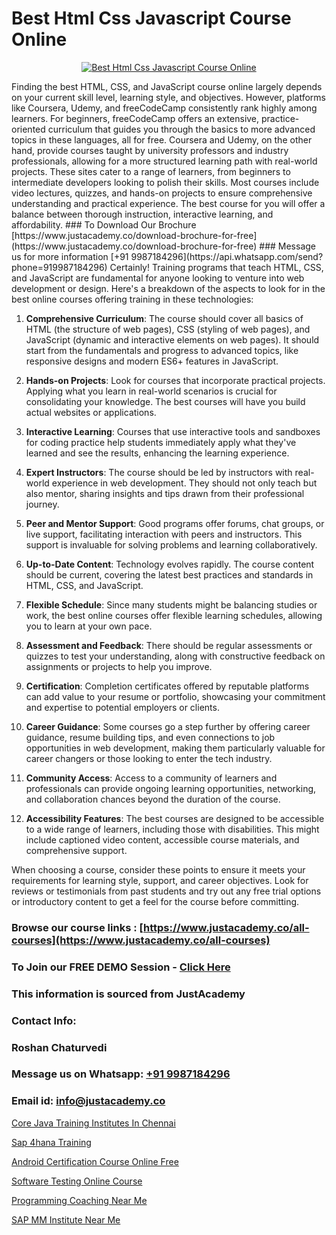 # Best Html Css Javascript Course Online

<p align="center">
  <a href="https://justacademy.co/course-detail/html-training">
    <img src="https://justacademy.co/storage2/course_image/1676636567_course_image.webp" alt="Best Html Css Javascript Course Online">
  </a>
</p>
Finding the best HTML, CSS, and JavaScript course online largely depends on your current skill level, learning style, and objectives. However, platforms like Coursera, Udemy, and freeCodeCamp consistently rank highly among learners. For beginners, freeCodeCamp offers an extensive, practice-oriented curriculum that guides you through the basics to more advanced topics in these languages, all for free. Coursera and Udemy, on the other hand, provide courses taught by university professors and industry professionals, allowing for a more structured learning path with real-world projects. These sites cater to a range of learners, from beginners to intermediate developers looking to polish their skills. Most courses include video lectures, quizzes, and hands-on projects to ensure comprehensive understanding and practical experience. The best course for you will offer a balance between thorough instruction, interactive learning, and affordability.
### To Download Our Brochure [https://www.justacademy.co/download-brochure-for-free](https://www.justacademy.co/download-brochure-for-free)
### Message us for more information [+91 9987184296](https://api.whatsapp.com/send?phone=919987184296)
Certainly! Training programs that teach HTML, CSS, and JavaScript are fundamental for anyone looking to venture into web development or design. Here's a breakdown of the aspects to look for in the best online courses offering training in these technologies:

1) **Comprehensive Curriculum**: The course should cover all basics of HTML (the structure of web pages), CSS (styling of web pages), and JavaScript (dynamic and interactive elements on web pages). It should start from the fundamentals and progress to advanced topics, like responsive designs and modern ES6+ features in JavaScript.

2) **Hands-on Projects**: Look for courses that incorporate practical projects. Applying what you learn in real-world scenarios is crucial for consolidating your knowledge. The best courses will have you build actual websites or applications.

3) **Interactive Learning**: Courses that use interactive tools and sandboxes for coding practice help students immediately apply what they've learned and see the results, enhancing the learning experience.

4) **Expert Instructors**: The course should be led by instructors with real-world experience in web development. They should not only teach but also mentor, sharing insights and tips drawn from their professional journey.

5) **Peer and Mentor Support**: Good programs offer forums, chat groups, or live support, facilitating interaction with peers and instructors. This support is invaluable for solving problems and learning collaboratively.

6) **Up-to-Date Content**: Technology evolves rapidly. The course content should be current, covering the latest best practices and standards in HTML, CSS, and JavaScript.

7) **Flexible Schedule**: Since many students might be balancing studies or work, the best online courses offer flexible learning schedules, allowing you to learn at your own pace.

8) **Assessment and Feedback**: There should be regular assessments or quizzes to test your understanding, along with constructive feedback on assignments or projects to help you improve.

9) **Certification**: Completion certificates offered by reputable platforms can add value to your resume or portfolio, showcasing your commitment and expertise to potential employers or clients.

10) **Career Guidance**: Some courses go a step further by offering career guidance, resume building tips, and even connections to job opportunities in web development, making them particularly valuable for career changers or those looking to enter the tech industry.

11) **Community Access**: Access to a community of learners and professionals can provide ongoing learning opportunities, networking, and collaboration chances beyond the duration of the course.

12) **Accessibility Features**: The best courses are designed to be accessible to a wide range of learners, including those with disabilities. This might include captioned video content, accessible course materials, and comprehensive support.

When choosing a course, consider these points to ensure it meets your requirements for learning style, support, and career objectives. Look for reviews or testimonials from past students and try out any free trial options or introductory content to get a feel for the course before committing.

### Browse our course links : [https://www.justacademy.co/all-courses](https://www.justacademy.co/all-courses) 
### To Join our FREE DEMO Session - [Click Here](https://www.justacademy.co/register-for-course-demo)


### This information is sourced from JustAcademy
### Contact Info:
### Roshan Chaturvedi
### Message us on Whatsapp: [+91 9987184296](https://api.whatsapp.com/send?phone=919987184296)
### Email id: [info@justacademy.co](mailto:info@justacademy.co)
                
[Core Java Training Institutes In Chennai](https://www.linkedin.com/pulse/core-java-training-institutes-chennai-justacademyderby-qfhee?trackingId=%2FbEvv5C5zU86mK7zlOiHPQ%3D%3D&lipi=urn%3Ali%3Apage%3Ad_flagship3_company_admin%3BkRT1kc0YQHOTvx7WftmAwA%3D%3D)

[Sap 4hana Training](https://www.linkedin.com/pulse/sap-4hana-training-justacademy-kolkata-t8jdc/)

[Android Certification Course Online Free](https://medium.com/@akanshapatil/android-certification-course-online-free-cb084a810e29)

[Software Testing Online Course](https://medium.com/@sagarawat89/software-testing-online-course-0133c79a4519)

[Programming Coaching Near Me](https://justacademyin.github.io/justacademy/programming-coaching-near-me)

[SAP MM Institute Near Me](https://justacademyin.github.io/Articles/SAP-MM-Institute-Near-Me)

